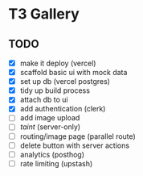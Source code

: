 # T3 Gallery

## TODO

- [x] make it deploy (vercel)
- [x] scaffold basic ui with mock data
- [x] set up db (vercel postgres)
- [x] tidy up build process
- [x] attach db to ui
- [x] add authentication (clerk)
- [ ] add image upload
- [ ] _taint_ (server-only)
- [ ] routing/image page (parallel route)
- [ ] delete button with server actions
- [ ] analytics (posthog)
- [ ] rate limiting (upstash)
<!-- - [ ]  -->
